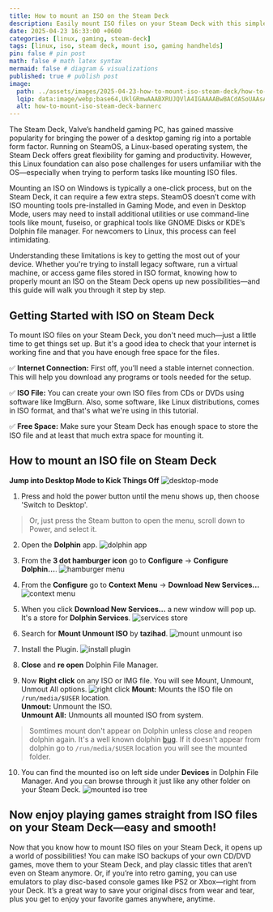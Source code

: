```yaml
---
title: How to mount an ISO on the Steam Deck
description: Easily mount ISO files on your Steam Deck with this simple, step-by-step guide. Ideal for gaming, software installs, and accessing disk images on SteamOS.
date: 2025-04-23 16:33:00 +0600
categories: [linux, gaming, steam-deck]
tags: [linux, iso, steam deck, mount iso, gaming handhelds]
pin: false # pin post
math: false # math latex syntax
mermaid: false # diagram & visualizations
published: true # publish post
image:
  path: ../assets/images/2025-04-23-how-to-mount-iso-steam-deck/how-to-mount-iso-steam-deck-banner.webp
  lqip: data:image/webp;base64,UklGRmwAAABXRUJQVlA4IGAAAABwBACdASoUAAsAPzmGuVOvKSWisAgB4CcJbACdMoRgAAwkmq8IkSZajzWcAADfdiG5UembGQD9JXbY+yA3stbfmKvGl6eIRLmx5niQIRnx8GaVXv4O2XqmvTNVXYgCAAA=
  alt: how-to-mount-iso-steam-deck-bannerc
---
```


The Steam Deck, Valve’s handheld gaming PC, has gained massive popularity for bringing the power of a desktop gaming rig into a portable form factor. Running on SteamOS, a Linux-based operating system, the Steam Deck offers great flexibility for gaming and productivity. However, this Linux foundation can also pose challenges for users unfamiliar with the OS—especially when trying to perform tasks like mounting ISO files.

Mounting an ISO on Windows is typically a one-click process, but on the Steam Deck, it can require a few extra steps. SteamOS doesn’t come with ISO mounting tools pre-installed in Gaming Mode, and even in Desktop Mode, users may need to install additional utilities or use command-line tools like mount, fuseiso, or graphical tools like GNOME Disks or KDE’s Dolphin file manager. For newcomers to Linux, this process can feel intimidating.

Understanding these limitations is key to getting the most out of your device. Whether you're trying to install legacy software, run a virtual machine, or access game files stored in ISO format, knowing how to properly mount an ISO on the Steam Deck opens up new possibilities—and this guide will walk you through it step by step.

## Getting Started with ISO on Steam Deck

To mount ISO files on your Steam Deck, you don't need much—just a little time to get things set up. But it's a good idea to check that your internet is working fine and that you have enough free space for the files.

✅ **Internet Connection:** First off, you’ll need a stable internet connection. This will help you download any programs or tools needed for the setup.

✅ **ISO File:** You can create your own ISO files from CDs or DVDs using software like ImgBurn. Also, some software, like Linux distributions, comes in ISO format, and that's what we're using in this tutorial.

✅ **Free Space:** Make sure your Steam Deck has enough space to store the ISO file and at least that much extra space for mounting it.

##  How to mount an ISO file on Steam Deck 

**Jump into Desktop Mode to Kick Things Off**
![desktop-mode](../assets/images/2025-04-23-how-to-mount-iso-steam-deck/desktop-mode.webp)

1. Press and hold the power button until the menu shows up, then choose 'Switch to Desktop'.
> Or, just press the Steam button to open the menu, scroll down to Power, and select it.

2. Open the **Dolphin** app.
![dolphin app](../assets/images/2025-04-23-how-to-mount-iso-steam-deck/Screenshot_20250423_185332.webp)

3. From the **3 dot hamburger icon** go to **Configure** -> **Configure Dolphin...**.
![hamburger menu](../assets/images/2025-04-23-how-to-mount-iso-steam-deck/Screenshot_20250423_185447.webp)

4. From the **Configure** go to **Context Menu** -> **Download New Services...**
![context menu](../assets/images/2025-04-23-how-to-mount-iso-steam-deck/Screenshot_20250423_185811.webp)

5. When you click **Download New Services...** a new window will pop up. It's a store for **Dolphin Services**.
![services store](../assets/images/2025-04-23-how-to-mount-iso-steam-deck/Screenshot_20250423_190012.webp)

6. Search for **Mount Unmount ISO** by **tazihad**.
![mount unmount iso](../assets/images/2025-04-23-how-to-mount-iso-steam-deck/Screenshot_20250423_190122.webp)

7. Install the Plugin.
![install plugin](../assets/images/2025-04-23-how-to-mount-iso-steam-deck/Screenshot_20250423_190656.webp)

8. **Close** and **re open** Dolphin File Manager.

9. Now **Right click** on any ISO or IMG file. You will see Mount, Unmount, Unmout All options.
![right click](../assets/images/2025-04-23-how-to-mount-iso-steam-deck/Screenshot_20250423_191939.webp)
**Mount:** Mounts the ISO file on `/run/media/$USER` location.  
**Unmout:** Unmount the ISO.  
**Unmount All:** Unmounts all mounted ISO from system.  
> Somtimes mount don't appear on Dolphin unless close and reopen dolphin again. It's a well known dolphin [bug](https://bugs.kde.org/show_bug.cgi?id=495600). If it doesn't appear from dolphin go to `/run/media/$USER` location you will see the mounted folder.

10. You can find the mounted iso on left side under **Devices** in Dolphin File Manager. And you can browse through it just like any other folder on your Steam Deck.
![mounted iso tree](../assets/images/2025-04-23-how-to-mount-iso-steam-deck/mounts.webp)

## Now enjoy playing games straight from ISO files on your Steam Deck—easy and smooth!

Now that you know how to mount ISO files on your Steam Deck, it opens up a world of possibilities! You can make ISO backups of your own CD/DVD games, move them to your Steam Deck, and play classic titles that aren’t even on Steam anymore. Or, if you’re into retro gaming, you can use emulators to play disc-based console games like PS2 or Xbox—right from your Deck. It’s a great way to save your original discs from wear and tear, plus you get to enjoy your favorite games anywhere, anytime.
